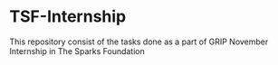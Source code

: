# TSF-Internship
This repository consist of the tasks done as a part of GRIP November Internship in The Sparks Foundation
